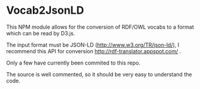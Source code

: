 # Vocab2JsonLD
This NPM module allows for the conversion of RDF/OWL vocabs to a format which can be read by D3.js.

The input format must be JSON-LD (http://www.w3.org/TR/json-ld/), I recommend this API for conversion http://rdf-translator.appspot.com/ . 

Only a few have currently been commited to this repo.

The source is well commented, so it should be very easy to understand the code. 
